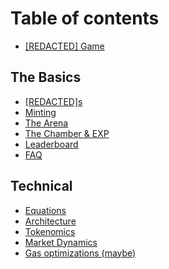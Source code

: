# Table of contents

* [\[REDACTED\] Game](README.md)

## The Basics

* [\[REDACTED\]s](the-basics/redacted-s.md)
* [Minting](the-basics/minting.md)
* [The Arena](the-basics/the-arena.md)
* [The Chamber & EXP](the-basics/the-chamber.md)
* [Leaderboard](the-basics/leaderboard.md)
* [FAQ](the-basics/faq.md)

## Technical

* [Equations](technical/equations.md)
* [Architecture](technical/architecture.md)
* [Tokenomics](technical/tokenomics.md)
* [Market Dynamics](technical/market-dynamics.md)
* [Gas optimizations (maybe)](technical/gas-optimizations-maybe.md)
